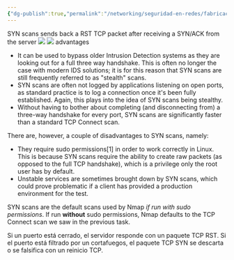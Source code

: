```yaml
---
{"dg-publish":true,"permalink":"/networking/seguridad-en-redes/fabricacion-y-manipulacion-de-paquetes/tcp-syn/","hide":"true"}
---
```



SYN scans sends back a RST TCP packet after receiving a SYN/ACK from the server
![](https://i.imgur.com/cPzF0kU.png)
![](https://i.imgur.com/bcgeZmI.png)
advantages
- It can be used to bypass older Intrusion Detection systems as they are looking out for a full three way handshake. This is often no longer the case with modern IDS solutions; it is for this reason that SYN scans are still frequently referred to as "stealth" scans.
- SYN scans are often not logged by applications listening on open ports, as standard practice is to log a connection once it's been fully established. Again, this plays into the idea of SYN scans being stealthy.
- Without having to bother about completing (and disconnecting from) a three-way handshake for every port, SYN scans are significantly faster than a standard TCP Connect scan.

There are, however, a couple of disadvantages to SYN scans, namely:

- They require sudo permissions[1] in order to work correctly in Linux. This is because SYN scans require the ability to create raw packets (as opposed to the full TCP handshake), which is a privilege only the root user has by default.
- Unstable services are sometimes brought down by SYN scans, which could prove problematic if a client has provided a production environment for the test.

SYN scans are the default scans used by Nmap _if run with sudo permissions_. If run **without** sudo permissions, Nmap defaults to the TCP Connect scan we saw in the previous task.

Si un puerto está cerrado, el servidor responde con un paquete TCP RST. Si el puerto está filtrado por un cortafuegos, el paquete TCP SYN se descarta o se falsifica con un reinicio TCP.

